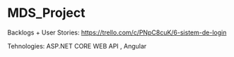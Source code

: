 # MDS_Project
 
 
Backlogs + User Stories: https://trello.com/c/PNpC8cuK/6-sistem-de-login

Tehnologies: ASP.NET CORE WEB API , Angular
